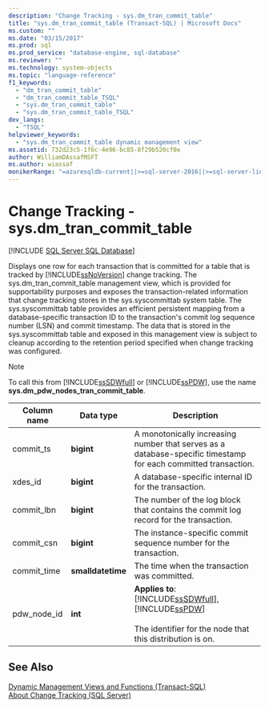 ```yaml
---
description: "Change Tracking - sys.dm_tran_commit_table"
title: "sys.dm_tran_commit_table (Transact-SQL) | Microsoft Docs"
ms.custom: ""
ms.date: "03/15/2017"
ms.prod: sql
ms.prod_service: "database-engine, sql-database"
ms.reviewer: ""
ms.technology: system-objects
ms.topic: "language-reference"
f1_keywords: 
  - "dm_tran_commit_table"
  - "dm_tran_commit_table_TSQL"
  - "sys.dm_tran_commit_table"
  - "sys.dm_tran_commit_table_TSQL"
dev_langs: 
  - "TSQL"
helpviewer_keywords: 
  - "sys.dm_tran_commit_table dynamic management view"
ms.assetid: 732d23c5-1f6c-4e96-bc85-8f29b520cf0e
author: WilliamDAssafMSFT
ms.author: wiassaf
monikerRange: "=azuresqldb-current||>=sql-server-2016||>=sql-server-linux-2017||=azuresqldb-mi-current"
---
```

# Change Tracking - sys.dm_tran_commit_table
[!INCLUDE [SQL Server SQL Database](../../includes/applies-to-version/sql-asdb.md)]

  Displays one row for each transaction that is committed for a table that is tracked by [!INCLUDE[ssNoVersion](../../includes/ssnoversion-md.md)] change tracking. The sys.dm_tran_commit_table management view, which is provided for supportability purposes and exposes the transaction-related information that change tracking stores in the sys.syscommittab system table. The sys.syscommittab table provides an efficient persistent mapping from a database-specific transaction ID to the transaction's commit log sequence number (LSN) and commit timestamp. The data that is stored in the sys.syscommittab table and exposed in this management view is subject to cleanup according to the retention period specified when change tracking was configured.  
  
> [!NOTE]  
>  To call this from [!INCLUDE[ssSDWfull](../../includes/sssdwfull-md.md)] or [!INCLUDE[ssPDW](../../includes/sspdw-md.md)], use the name **sys.dm_pdw_nodes_tran_commit_table**.  
  
|Column name|Data type|Description|  
|-----------------|---------------|-----------------|  
|commit_ts|**bigint**|A monotonically increasing number that serves as a database-specific timestamp for each committed transaction.|  
|xdes_id|**bigint**|A database-specific internal ID for the transaction.|  
|commit_lbn|**bigint**|The number of the log block that contains the commit log record for the transaction.|  
|commit_csn|**bigint**|The instance-specific commit sequence number for the transaction.|  
|commit_time|**smalldatetime**|The time when the transaction was committed.|  
|pdw_node_id|**int**|**Applies to**: [!INCLUDE[ssSDWfull](../../includes/sssdwfull-md.md)], [!INCLUDE[ssPDW](../../includes/sspdw-md.md)]<br /><br /> The identifier for the node that this distribution is on.|  
  
## See Also  
 [Dynamic Management Views and Functions &#40;Transact-SQL&#41;](~/relational-databases/system-dynamic-management-views/system-dynamic-management-views.md)   
 [About Change Tracking &#40;SQL Server&#41;](../../relational-databases/track-changes/about-change-tracking-sql-server.md)  
  
  


